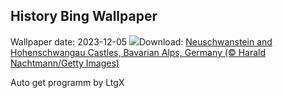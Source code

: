 ## History Bing Wallpaper
Wallpaper date: 2023-12-05
![](https://www.bing.com/th?id=OHR.AlpsCastles_EN-IN1720960592_UHD.jpg&w=1000)Download: [Neuschwanstein and Hohenschwangau Castles, Bavarian Alps, Germany (© Harald Nachtmann/Getty Images)](https://www.bing.com/th?id=OHR.AlpsCastles_EN-IN1720960592_UHD.jpg)

Auto get programm by LtgX
